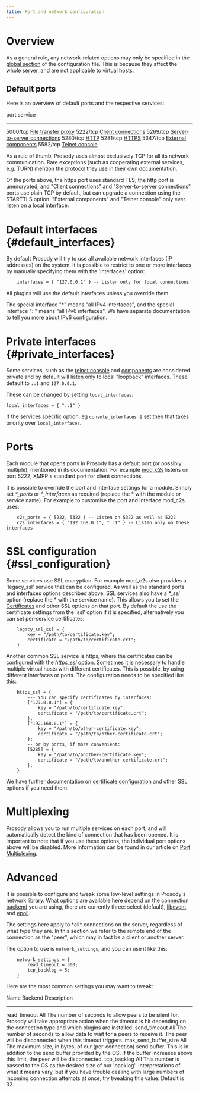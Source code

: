 ```yaml
---
title: Port and network configuration
---
```


# Overview

As a general rule, any network-related options may only be specified in
the [global section](/doc/configure#overview) of the configuration file.
This is because they affect the whole server, and are not applicable to
virtual hosts.

## Default ports

Here is an overview of default ports and the respective services:

  port       service
  ---------- ------------------------------------------------------
  5000/tcp   [File transfer proxy](/doc/modules/mod_proxy65)
  5222/tcp   [Client connections](/doc/modules/mod_c2s)
  5269/tcp   [Server-to-server connections](/doc/modules/mod_s2s)
  5280/tcp   [HTTP](/doc/http)
  5281/tcp   [HTTPS](/doc/http)
  5347/tcp   [External components](/doc/components)
  5582/tcp   [Telnet console](/doc/console)

As a rule of thumb, Prosody uses almost exclusively TCP for all its
network communication. Rare exceptions (such as cooperating external
services, e.g. TURN) mention the protocol they use in their own
documentation.

Of the ports above, the https port uses standard TLS, the http port is
unencrypted, and "Client connections" and "Server-to-server connections"
ports use plain TCP by default, but can upgrade a connection using the
STARTTLS option. "External components" and "Telnet console" only ever
listen on a local interface.

# Default interfaces {#default_interfaces}

By default Prosody will try to use all available network interfaces (IP
addresses) on the system. It is possible to restrict to one or more
interfaces by manually specifying them with the \'interfaces\' option:

``` {.code .lua}
    interfaces = { "127.0.0.1" } -- Listen only for local connections
```

All plugins will use the default interfaces unless you override them.

The special interface \"\*\" means \"all IPv4 interfaces\", and the
special interface \"::\" means \"all IPv6 interfaces\". We have separate
documentation to tell you more about [IPv6 configuration](/doc/ipv6).

# Private interfaces {#private_interfaces}

Some services, such as the [telnet console](/doc/console) and
[components](/doc/components) are considered private and by default will
listen only to local \"loopback\" interfaces. These default to `::1` and
`127.0.0.1`.

These can be changed by setting `local_interfaces`:

``` {.code .lua}
local_interfaces = { "::1" }
```

If the services specific option, eg `console_interfaces` is set then
that takes priority over `local_interfaces`.

# Ports

Each module that opens ports in Prosody has a default port (or possibly
multiple), mentioned in its documentation. For example
[mod\_c2s](/doc/modules/mod_c2s) listens on port 5222, XMPP\'s standard
port for client connections.

It is possible to override the port and interface settings for a module.
Simply set *\*\_ports* or *\*\_interfaces* as required (replace the \*
with the module or service name). For example to customise the port and
interface mod\_c2s uses:

``` {.code .lua}
    c2s_ports = { 5222, 5322 } -- Listen on 5322 as well as 5222
    c2s_interfaces = { "192.168.0.1", "::1" } -- Listen only on these interfaces
```

# SSL configuration {#ssl_configuration}

Some services use SSL encryption. For example mod\_c2s also provides a
\'legacy\_ssl\' service that can be configured. As well as the standard
ports and interfaces options described above, SSL services also have a
*\*\_ssl* option (replace the \* with the service name). This allows you
to set the [Certificates](/doc/certificates) and other SSL options on
that port. By default the use the certificate settings from the \'ssl\'
option if it is specified, alternatively you can set per-service
certificates:

``` {.code .lua}
    legacy_ssl_ssl = {
        key = "/path/to/certificate.key";
        certificate = "/path/to/certificate.crt";
    }
```

Another common SSL service is https, where the certificates can be
configured with the *https\_ssl* option. Sometimes it is necessary to
handle multiple virtual hosts with different certificates. This is
possible, by using different interfaces or ports. The configuration
needs to be specified like this:

``` {.code .lua}
    https_ssl = {
        --- You can specify certificates by interfaces:
        ["127.0.0.1"] = {
            key = "/path/to/certificate.key";
            certificate = "/path/to/certificate.crt";
        };
        ["192.168.0.1"] = {
            key = "/path/to/other-certificate.key";
            certificate = "/path/to/other-certificate.crt";
        };
        -- or by ports, if more convenient:
        [5285] = {
            key = "/path/to/another-certificate.key";
            certificate = "/path/to/another-certificate.crt";
        };
    }
```

We have further documentation on [certificate
configuration](/doc/certificates) and other SSL options if you need
them.

# Multiplexing

Prosody allows you to run multiple services on each port, and will
automatically detect the kind of connection that has been opened. It is
important to note that if you use these options, the individual port
options above will be disabled. More information can be found in our
article on [Port Multiplexing](/doc/port_multiplexing).

# Advanced

It is possible to configure and tweak some low-level settings in
Prosody\'s network library. What options are available here depend on
the [connection backend](/doc/network_backend) you are using, there are
currently three: select (default), [libevent](/doc/libevent) and
[epoll](/doc/network_backend#epoll).

The settings here apply to \*all\* connections on the server, regardless
of what type they are. In this section we refer to the remote end of the
connection as the \"peer\", which may in fact be a client or another
server.

The option to use is `network_settings`, and you can use it like this:

``` {.code .lua}
    network_settings = {
        read_timeout = 300;
        tcp_backlog = 5;
    }
```

Here are the most common settings you may want to tweak:

  Name                      Backend   Description
  ------------------------- --------- ---------------------------------------------------------------------------------------------------------------------------------------------------------------------------------------------------------------------------------------------------------------------------------------
  read\_timeout             All       The number of seconds to allow peers to be silent for. Prosody will take appropriate action when the timeout is hit depending on the connection type and which plugins are installed.
  send\_timeout             All       The number of seconds to allow data to wait for a peers to receive it. The peer will be disconnected when this timeout triggers.
  max\_send\_buffer\_size   All       The maximum size, in bytes, of our (per-connection) send buffer. This is in addition to the send buffer provided by the OS. If the buffer increases above this limit, the peer will be disconnected.
  tcp\_backlog              All       This number is passed to the OS as the desired size of our \'backlog\'. Interpretations of what it means vary, but if you have trouble dealing with large numbers of incoming connection attempts at once, try tweaking this value. Default is 32.
